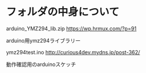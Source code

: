 # フォルダの中身について

arduino_YMZ294_lib.zip
https://wp.hrmux.com/?p=91

arduino用ymz294ライブラリー

ymz294test.ino
http://curious4dev.mydns.jp/post-362/

動作確認用のarduinoスケッチ
